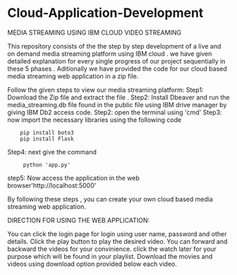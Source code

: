 # Cloud-Application-Development
MEDIA STREAMING USING IBM CLOUD VIDEO STREAMING

 This repository consists of the the step by step development of a live and on demand media streaming platform 
using IBM cloud .
 we have given detailed explanation for every single progress of our project sequentially in these 5 phases .
 Aditionally we have provided the code for our cloud based media streaming web application in a zip file.

 Follow the given steps to view our media streaming platform:
 Step1: Download the Zip file and extract the file .
 Step2: Install Dbeaver and run the media_streaming.db file found in the public file using IBM drive manager by giving IBM Db2 access code.
 Step2: open the terminal using 'cmd'
 Step3: now import the necessary libraries using the following code
        
        pip install boto3
        pip install Flask

 Step4: next give the command
         
         python 'app.py'
 step5: Now access the application in the web browser'http://localhost:5000'
  
 By following these steps , you can create your own cloud based media streaming web application.
 
 DIRECTION FOR USING THE WEB APPLICATION:
 
 You can click the login page for login using user name, password and other details.
 Click the play button to play the desired video.
 You can forward and backward the videos for your convinience.
 click the watch later for your purpose which will be found in your playlist.
 Download the movies and videos using download option provided below each video.
